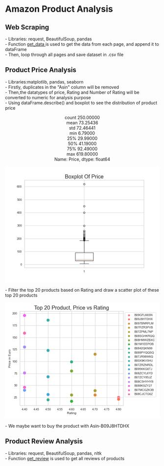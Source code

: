 # Amazon Product Analysis

<h2>Web Scraping</h2>
- Libraries: request, BeautifulSoup, pandas<br>
- Function <a href = 'https://github.com/n-hien/Amazon-Product-Analysis/blob/main/earbudsScraper.py'> get_data </a> is used to get the data from each page, and append it to dataFrame<br>
- Then, loop through all pages and save dataset in .csv file
<h2>Product Price Analysis</h2>
- Libraries:matplotlib, pandas, seaborn <br>
- Firstly, duplicates in the "Asin" column will be removed <br>
- Then,the datatypes of price, Rating and Number of Rating will be converted to numeric for analysis purpose<br>
- Using dataFrame.describe() and boxplot to see the distribution of product price
<p align="center">
count    250.00000 <br>
mean      73.25436 <br>
std       72.46441 <br>
min        6.79000 <br>
25%       29.99000 <br>
50%       41.19000 <br>
75%       92.49000 <br>
max      619.80000 <br>
Name: Price, dtype: float64 </p>
<p align="center">
  <img src="boxplot.png">
</p>
- Filter the top 20 products based on Rating and draw a scatter plot of these top 20 products
<p align="center">
  <img src="scatterplot.png">
</p>
- We maybe want to buy the product with Asin-B09J8HTDHX

<h2>Product Review Analysis</h2>
- Libraries: request, BeautifulSoup, pandas, nltk<br>
- Function <a href='https://github.com/n-hien/Amazon-Product-Analysis/blob/main/ReviewScraper.ipynb'> get_review</a> is used to get all reviews of products <br>


